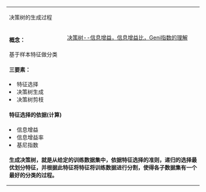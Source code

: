 <!--为了方便笔记的查找，使用不同的标记来标识懂或不懂等等信息-->
<!--啥：表示新知识，不太懂-->
<!--哦：表示已经看懂了，而且很重要-->
<style>* {font-size:14px;word-wrap:break-word;word-break:break-all;vertical-align:top;}</style>
<table><tr><td colspan=2>
<!--title-->

决策树的生成过程

<!--title-->
</td></tr><tr><td style="width:300px">
<!--clue-->

<h4>概念：</h4>
基于样本特征做分类

<h4>三要素：</h4>
<li>特征选择</li>
<li>决策树生成</li>
<li>决策树剪枝</li>

<h4>特征选择的依据(计算)</h4>
<li>信息增益</li>
<li>信息增益率</li>
<li>基尼指数</li>

<!--clue-->
</td><td style="width:800px">
<!--content-->

<a href="https://www.cnblogs.com/muzixi/p/6566803.html" target="_blank">决策树--信息增益，信息增益比，Geni指数的理解</a>


<!--content-->
</td></tr><tr><td colspan=2 style="font-weight:bold">
<!--summary-->

生成决策树，就是从给定的训练数据集中，依据特征选择的准则，递归的选择最优划分特征，并根据此特征将特征将训练数据进行分割，使得各子数据集有一个最好的分类的过程。

<!--summary-->
</td></tr></table>
